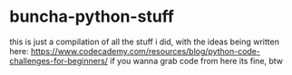 # buncha-python-stuff
this is just a compilation of all the stuff i did, with the ideas being written here: https://www.codecademy.com/resources/blog/python-code-challenges-for-beginners/
if you wanna grab code from here its fine, btw

